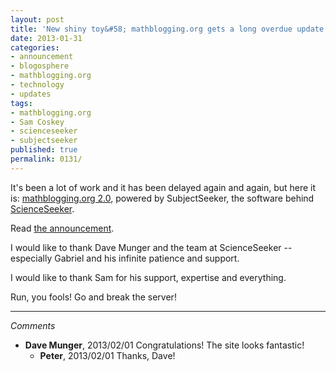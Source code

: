 ```yaml
---
layout: post
title: 'New shiny toy&#58; mathblogging.org gets a long overdue update'
date: 2013-01-31
categories:
- announcement
- blogosphere
- mathblogging.org
- technology
- updates
tags:
- mathblogging.org
- Sam Coskey
- scienceseeker
- subjectseeker
published: true
permalink: 0131/
---
```


It's been a lot of work and it has been delayed again and again, but here it is: [mathblogging.org 2.0](http://www.mathblogging.org), powered by SubjectSeeker, the software behind [ScienceSeeker](http://scienceseeker.org).

Read [the announcement](http://mathblogging.wordpress.com/2013/01/31/welcome-to-the-new-mathblogging-org/).

I would like to thank Dave Munger and the team at ScienceSeeker -- especially Gabriel and his infinite patience and support.

I would like to thank Sam for his support, expertise and everything.

Run, you fools! Go and break the server!

---

_Comments_

* **Dave Munger**, 2013/02/01
  Congratulations! The site looks fantastic!
  * **Peter**, 2013/02/01
  Thanks, Dave!

